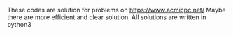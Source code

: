 These codes are solution for problems on https://www.acmicpc.net/
Maybe there are more efficient and clear solution. All solutions are written in python3

